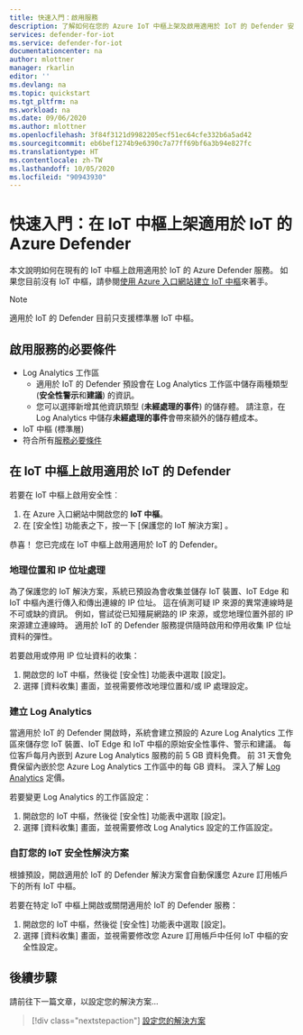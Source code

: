 ```yaml
---
title: 快速入門：啟用服務
description: 了解如何在您的 Azure IoT 中樞上架及啟用適用於 IoT 的 Defender 安全性服務。
services: defender-for-iot
ms.service: defender-for-iot
documentationcenter: na
author: mlottner
manager: rkarlin
editor: ''
ms.devlang: na
ms.topic: quickstart
ms.tgt_pltfrm: na
ms.workload: na
ms.date: 09/06/2020
ms.author: mlottner
ms.openlocfilehash: 3f84f3121d9982205ecf51ec64cfe332b6a5ad42
ms.sourcegitcommit: eb6bef1274b9e6390c7a77ff69bf6a3b94e827fc
ms.translationtype: HT
ms.contentlocale: zh-TW
ms.lasthandoff: 10/05/2020
ms.locfileid: "90943930"
---
```

# <a name="quickstart-onboard-azure-defender-for-iot-service-in-iot-hub"></a>快速入門：在 IoT 中樞上架適用於 IoT 的 Azure Defender

本文說明如何在現有的 IoT 中樞上啟用適用於 IoT 的 Azure Defender 服務。 如果您目前沒有 IoT 中樞，請參閱[使用 Azure 入口網站建立 IoT 中樞](https://docs.microsoft.com/azure/iot-hub/iot-hub-create-through-portal)來著手。

> [!NOTE]
> 適用於 IoT 的 Defender 目前只支援標準層 IoT 中樞。

## <a name="prerequisites-for-enabling-the-service"></a>啟用服務的必要條件

- Log Analytics 工作區
  - 適用於 IoT 的 Defender 預設會在 Log Analytics 工作區中儲存兩種類型 (**安全性警示**和**建議**) 的資訊。
  - 您可以選擇新增其他資訊類型 (**未經處理的事件**) 的儲存體。 請注意，在 Log Analytics 中儲存**未經處理的事件**會帶來額外的儲存體成本。
- IoT 中樞 (標準層)
- 符合所有[服務必要條件](service-prerequisites.md)

## <a name="enable-defender-for-iot-on-your-iot-hub"></a>在 IoT 中樞上啟用適用於 IoT 的 Defender

若要在 IoT 中樞上啟用安全性︰

1. 在 Azure 入口網站中開啟您的 **IoT 中樞**。
1. 在 [安全性]  功能表之下，按一下 [保護您的 IoT 解決方案]  。

恭喜！ 您已完成在 IoT 中樞上啟用適用於 IoT 的 Defender。

### <a name="geolocation-and-ip-address-handling"></a>地理位置和 IP 位址處理

為了保護您的 IoT 解決方案，系統已預設為會收集並儲存 IoT 裝置、IoT Edge 和 IoT 中樞內進行傳入和傳出連線的 IP 位址。 這在偵測可疑 IP 來源的異常連線時是不可或缺的資訊。 例如，嘗試從已知殭屍網路的 IP 來源，或您地理位置外部的 IP 來源建立連線時。 適用於 IoT 的 Defender 服務提供隨時啟用和停用收集 IP 位址資料的彈性。

若要啟用或停用 IP 位址資料的收集：

1. 開啟您的 IoT 中樞，然後從 [安全性] 功能表中選取 [設定]。
1. 選擇 [資料收集] 畫面，並視需要修改地理位置和/或 IP 處理設定。

### <a name="log-analytics-creation"></a>建立 Log Analytics

當適用於 IoT 的 Defender 開啟時，系統會建立預設的 Azure Log Analytics 工作區來儲存您 IoT 裝置、IoT Edge 和 IoT 中樞的原始安全性事件、警示和建議。 每位客戶每月內嵌到 Azure Log Analytics 服務的前 5 GB 資料免費。 前 31 天會免費保留內嵌於您 Azure Log Analytics 工作區中的每 GB 資料。 深入了解 [Log Analytics](https://azure.microsoft.com/pricing/details/monitor/) 定價。

若要變更 Log Analytics 的工作區設定：

1. 開啟您的 IoT 中樞，然後從 [安全性] 功能表中選取 [設定]。
1. 選擇 [資料收集] 畫面，並視需要修改 Log Analytics 設定的工作區設定。

### <a name="customize-your-iot-security-solution"></a>自訂您的 IoT 安全性解決方案

根據預設，開啟適用於 IoT 的 Defender 解決方案會自動保護您 Azure 訂用帳戶下的所有 IoT 中樞。

若要在特定 IoT 中樞上開啟或關閉適用於 IoT 的 Defender 服務：

1. 開啟您的 IoT 中樞，然後從 [安全性] 功能表中選取 [設定]。
1. 選擇 [資料收集] 畫面，並視需要修改您 Azure 訂用帳戶中任何 IoT 中樞的安全性設定。

## <a name="next-steps"></a>後續步驟

請前往下一篇文章，以設定您的解決方案...

> [!div class="nextstepaction"]
> [設定您的解決方案](quickstart-configure-your-solution.md)
